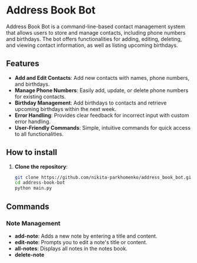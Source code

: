 # Address Book Bot

Address Book Bot is a command-line-based contact management system that allows users to store and manage contacts, including phone numbers and birthdays. The bot offers functionalities for adding, editing, deleting, and viewing contact information, as well as listing upcoming birthdays.

## Features

- **Add and Edit Contacts**: Add new contacts with names, phone numbers, and birthdays.
- **Manage Phone Numbers**: Easily add, update, or delete phone numbers for existing contacts.
- **Birthday Management**: Add birthdays to contacts and retrieve upcoming birthdays within the next week.
- **Error Handling**: Provides clear feedback for incorrect input with custom error handling.
- **User-Friendly Commands**: Simple, intuitive commands for quick access to all functionalities.

## How to install

1. **Clone the repository**:

   ```bash
   git clone https://github.com/nikita-parkhomenko/address_book_bot.git
   cd address-book-bot
   python main.py
   ```

## Commands

### Note Management

- **add-note**: Adds a new note by entering a title and content.
- **edit-note**: Prompts you to edit a note's title or content.
- **all-notes**: Displays all notes in the notes book.
- **delete-note <title>**: Deletes a note by its title.

### Contact Management

- **hello**: Greets the user and provides an introductory message.
- **add <name> <phone>**: Adds a new contact with the specified name and phone number. If the contact exists, it updates the phone number.
- **change <name> <old_phone> <new_phone>**: Updates a contact’s phone number.
- **phone <name>**: Displays all phone numbers associated with the contact.
- **all**: Shows all contacts in the address book.
- **add-birthday <name> <birthday>**: Adds or updates the birthday for the specified contact. The birthday format should be `DD.MM.YYYY`.
- **add-address <name> <address>**: Adds or updates the address for the specified contact.
- **show-birthday <name>**: Displays the birthday of the specified contact.
- **birthdays <days>**: Lists contacts with upcoming birthdays within the specified number of days.
- **add-email <name> <email>**: Adds or updates the email for the specified contact.

### Exiting the Bot

- **exit** or **close**: Closes the bot and ends the session.
